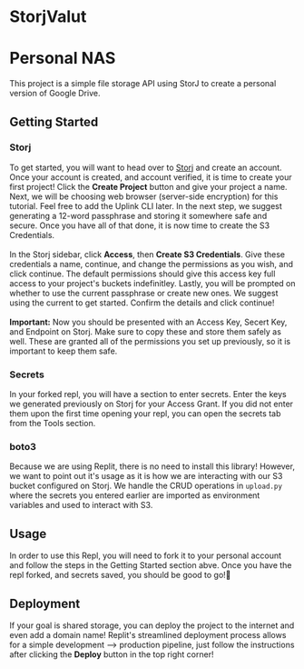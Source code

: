 # StorjValut

# Personal NAS
This project is a simple file storage API using StorJ to create a personal version of Google Drive.

## Getting Started

### Storj
To get started, you will want to head over to [Storj](https://storj.io) and create an account. Once your account is created, and account verified, it is time to create your first project! Click the **Create Project** button and give your project a name. Next, we will be choosing web browser (server-side encryption) for this tutorial. Feel free to add the Uplink CLI later. In the next step, we suggest generating a 12-word passphrase and storing it somewhere safe and secure. Once you have all of that done, it is now time to create the S3 Credentials. <br><br>
In the Storj sidebar, click **Access**, then **Create S3 Credentials**. Give these credentials a name, continue, and change the permissions as you wish, and click continue. The default permissions should give this access key full access to your project's buckets indefinitley. Lastly, you will be prompted on whether to use the current passphrase or create new ones. We suggest using the current to get started. Confirm the details and click continue!
<br><br>
**Important:** Now you should be presented with an Access Key, Secert Key, and Endpoint on Storj. Make sure to copy these and store them safely as well. These are granted all of the permissions you set up previously, so it is important to keep them safe.

### Secrets
In your forked repl, you will have a section to enter secrets. Enter the keys we generated previously on Storj for your Access Grant. If you did not enter them upon the first time opening your repl, you can open the secrets tab from the Tools section.

### boto3
Because we are using Replit, there is no need to install this library! However, we want to point out it's usage as it is how we are interacting with our S3 bucket configured on Storj. We handle the CRUD operations in ```upload.py``` where the secrets you entered earlier are imported as environment variables and used to interact with S3.

## Usage
In order to use this Repl, you will need to fork it to your personal account and follow the steps in the Getting Started section abve. Once you have the repl forked, and secrets saved, you should be good to go!🚀

## Deployment
If your goal is shared storage, you can deploy the project to the internet and even add a domain name! Replit's streamlined deployment process allows for a simple development --> production pipeline, just follow the instructions after clicking the **Deploy** button in the top right corner!
